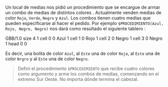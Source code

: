 Un local de medias nos pidió un procedimiento que se encargue de armar un combo de medias de distintos colores . Actualmente venden medias de color `Rojo`, `Verde`, `Negro` y `Azul`. Los combos tienen cuatro medias que pueden especificarse al hacer el pedido. Por ejemplo `$PROCEDIMIENTO(Azul, Rojo, Negro, Negro)` nos dará como resultado el siguiente tablero :

<gs-board>
  GBB/1.0
  size 4 1
  cell 0 0 Azul 1
  cell 1 0 Rojo 1
  cell 2 0 Negro 1
  cell 3 0 Negro 1
  head 0 0
</gs-board>

Es decir, una bolita de color `Azul`, al `Este` una de color `Rojo`, al `Este` una de color `Nrgro` y al `Este` una de color `Negro`.

> Definí el procedimiento `$PROCEDIMIENTO` que recibe cuatro colores como argumento y arme los combos de medias, comenzando en el extremo Sur Oeste. No importa dónde termina el cabezal.